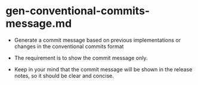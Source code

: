 # gen-conventional-commits-message.md

- Generate a commit message based on previous implementations or changes in the conventional commits format

- The requirement is to show the commit message only.

- Keep in your mind that the commit message will be shown in the release notes, so it should be clear and concise.
